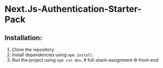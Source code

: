 # Next.Js-Authentication-Starter-Pack

## Installation:

1. Clone the repository.
2. Install dependencies using `npm install`.
3. Run the project using `npm run dev`.
#   f u l l - s t a c k - a s s i g n m e n t - 9 - f r o n t - e n d  
 